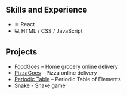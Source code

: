 ## Skills and Experience
* ⚛ React
* 💻 HTML / CSS / JavaScript

## Projects
* [FoodGoes](https://foodgoes.com/) – Home grocery online delivery
* [PizzaGoes](https://pizzagoes.com/) – Pizza online delivery
* [Periodic Table](http://81.200.152.154/periodic-table/) – Periodic Table of Elements
* [Snake](https://devholiday.github.io/snake/) - Snake game

<!---
devholiday/devholiday is a ✨ special ✨ repository because its `README.md` (this file) appears on your GitHub profile.
You can click the Preview link to take a look at your changes.
--->
